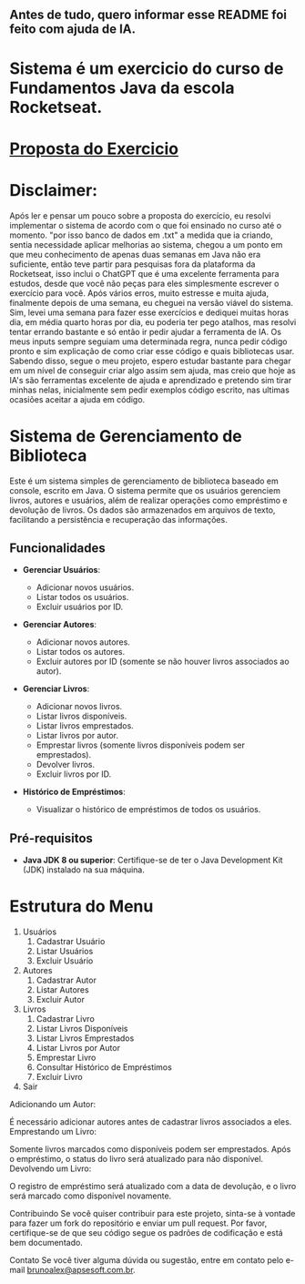## Antes de tudo, quero informar esse README foi feito com ajuda de IA.

# Sistema é um exercicio do curso de Fundamentos Java da escola Rocketseat.
# [Proposta do Exercicio]([https://www.apsesoft.com.br](https://efficient-sloth-d85.notion.site/Desafio-Sistema-de-Livraria-5af3421be6384b4e87dcff80897e9efb))

# Disclaimer:
  Após ler e pensar um pouco sobre a proposta do exercício, eu resolvi implementar o sistema de acordo com o que foi ensinado no curso até o momento. "por isso banco de dados em .txt" a medida que ia criando, sentia necessidade 
  aplicar melhorias ao sistema, chegou a um ponto em que meu conhecimento de apenas duas semanas em Java não era suficiente, então teve partir para pesquisas fora da plataforma da Rocketseat, isso inclui o ChatGPT que é uma excelente
  ferramenta para estudos, desde que você não peças para eles simplesmente escrever o exercício para você. Após vários erros, muito estresse e muita ajuda, finalmente depois de uma semana, eu cheguei na versão viável do sistema. 
  Sim, levei uma semana para fazer esse exercícios e dediquei muitas horas dia, em média quarto horas por dia, eu poderia ter pego atalhos, mas resolvi tentar errando bastante e só então ir pedir ajudar a ferramenta de IA.
  Os meus inputs sempre seguiam uma determinada regra, nunca pedir código pronto e sim explicação de como criar esse código e quais bibliotecas usar.
  Sabendo disso, segue o meu projeto, espero estudar bastante para chegar em um nível de conseguir criar algo assim sem ajuda, mas creio que hoje as IA's são ferramentas excelente de ajuda e aprendizado e pretendo sim tirar minhas
  nelas, inicialmente sem pedir exemplos código escrito, nas ultimas ocasiões aceitar a ajuda em código.

  
# Sistema de Gerenciamento de Biblioteca

Este é um sistema simples de gerenciamento de biblioteca baseado em console, escrito em Java. O sistema permite que os usuários gerenciem livros, autores e usuários, além de realizar operações como empréstimo e devolução de livros. Os dados são armazenados em arquivos de texto, facilitando a persistência e recuperação das informações.

## Funcionalidades

- **Gerenciar Usuários**: 
  - Adicionar novos usuários.
  - Listar todos os usuários.
  - Excluir usuários por ID.
  
- **Gerenciar Autores**: 
  - Adicionar novos autores.
  - Listar todos os autores.
  - Excluir autores por ID (somente se não houver livros associados ao autor).
  
- **Gerenciar Livros**: 
  - Adicionar novos livros.
  - Listar livros disponíveis.
  - Listar livros emprestados.
  - Listar livros por autor.
  - Emprestar livros (somente livros disponíveis podem ser emprestados).
  - Devolver livros.
  - Excluir livros por ID.
  
- **Histórico de Empréstimos**: 
  - Visualizar o histórico de empréstimos de todos os usuários.


## Pré-requisitos

- **Java JDK 8 ou superior**: Certifique-se de ter o Java Development Kit (JDK) instalado na sua máquina.

# Estrutura do Menu

1. Usuários
   1. Cadastrar Usuário
   2. Listar Usuários
   3. Excluir Usuário
2. Autores
   1. Cadastrar Autor
   2. Listar Autores
   3. Excluir Autor
3. Livros
   1. Cadastrar Livro
   2. Listar Livros Disponíveis
   3. Listar Livros Emprestados
   4. Listar Livros por Autor
   5. Emprestar Livro
   6. Consultar Histórico de Empréstimos
   7. Excluir Livro
4. Sair

Adicionando um Autor:

É necessário adicionar autores antes de cadastrar livros associados a eles.
Emprestando um Livro:

Somente livros marcados como disponíveis podem ser emprestados. Após o empréstimo, o status do livro será atualizado para não disponível.
Devolvendo um Livro:

O registro de empréstimo será atualizado com a data de devolução, e o livro será marcado como disponível novamente.

Contribuindo
Se você quiser contribuir para este projeto, sinta-se à vontade para fazer um fork do repositório e enviar um pull request. Por favor, certifique-se de que seu código segue os padrões de codificação e está bem documentado.

Contato
Se você tiver alguma dúvida ou sugestão, entre em contato pelo e-mail brunoalex@apsesoft.com.br.
